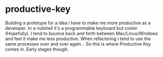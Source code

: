productive-key
==============

Building a prototype for a idea i have to make me more productive as a developer.  In a nutshell it's a programmable keyboard but cooler (Hopefully).  I tend to bounce back and forth between Mac/Linux/Windows and feel it make me less productive.  When refactoring i tend to use the same processes over and over again... So this is where Productive Key comes in.  Early stages though.
